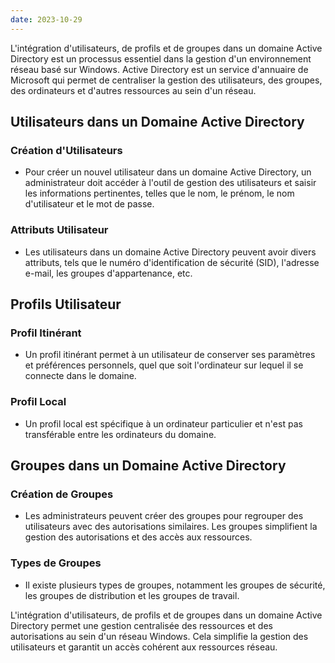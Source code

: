 ```yaml
---
date: 2023-10-29
---
```


L'intégration d'utilisateurs, de profils et de groupes dans un domaine Active Directory est un processus essentiel dans la gestion d'un environnement réseau basé sur Windows. Active Directory est un service d'annuaire de Microsoft qui permet de centraliser la gestion des utilisateurs, des groupes, des ordinateurs et d'autres ressources au sein d'un réseau.

## Utilisateurs dans un Domaine Active Directory

### Création d'Utilisateurs
- Pour créer un nouvel utilisateur dans un domaine Active Directory, un administrateur doit accéder à l'outil de gestion des utilisateurs et saisir les informations pertinentes, telles que le nom, le prénom, le nom d'utilisateur et le mot de passe.

### Attributs Utilisateur
- Les utilisateurs dans un domaine Active Directory peuvent avoir divers attributs, tels que le numéro d'identification de sécurité (SID), l'adresse e-mail, les groupes d'appartenance, etc.

## Profils Utilisateur

### Profil Itinérant
- Un profil itinérant permet à un utilisateur de conserver ses paramètres et préférences personnels, quel que soit l'ordinateur sur lequel il se connecte dans le domaine.

### Profil Local
- Un profil local est spécifique à un ordinateur particulier et n'est pas transférable entre les ordinateurs du domaine.

## Groupes dans un Domaine Active Directory

### Création de Groupes
- Les administrateurs peuvent créer des groupes pour regrouper des utilisateurs avec des autorisations similaires. Les groupes simplifient la gestion des autorisations et des accès aux ressources.

### Types de Groupes
- Il existe plusieurs types de groupes, notamment les groupes de sécurité, les groupes de distribution et les groupes de travail.

L'intégration d'utilisateurs, de profils et de groupes dans un domaine Active Directory permet une gestion centralisée des ressources et des autorisations au sein d'un réseau Windows. Cela simplifie la gestion des utilisateurs et garantit un accès cohérent aux ressources réseau.
